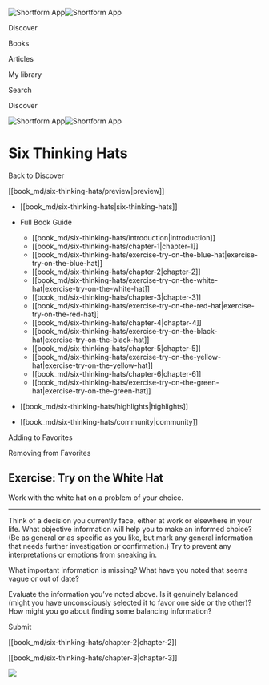 ![Shortform App](/img/logo.36a2399e.svg)![Shortform App](/img/logo-dark.70c1b072.svg)

Discover

Books

Articles

My library

Search

Discover

![Shortform App](/img/logo.36a2399e.svg)![Shortform App](/img/logo-dark.70c1b072.svg)

# Six Thinking Hats

Back to Discover

[[book_md/six-thinking-hats/preview|preview]]

  * [[book_md/six-thinking-hats|six-thinking-hats]]
  * Full Book Guide

    * [[book_md/six-thinking-hats/introduction|introduction]]
    * [[book_md/six-thinking-hats/chapter-1|chapter-1]]
    * [[book_md/six-thinking-hats/exercise-try-on-the-blue-hat|exercise-try-on-the-blue-hat]]
    * [[book_md/six-thinking-hats/chapter-2|chapter-2]]
    * [[book_md/six-thinking-hats/exercise-try-on-the-white-hat|exercise-try-on-the-white-hat]]
    * [[book_md/six-thinking-hats/chapter-3|chapter-3]]
    * [[book_md/six-thinking-hats/exercise-try-on-the-red-hat|exercise-try-on-the-red-hat]]
    * [[book_md/six-thinking-hats/chapter-4|chapter-4]]
    * [[book_md/six-thinking-hats/exercise-try-on-the-black-hat|exercise-try-on-the-black-hat]]
    * [[book_md/six-thinking-hats/chapter-5|chapter-5]]
    * [[book_md/six-thinking-hats/exercise-try-on-the-yellow-hat|exercise-try-on-the-yellow-hat]]
    * [[book_md/six-thinking-hats/chapter-6|chapter-6]]
    * [[book_md/six-thinking-hats/exercise-try-on-the-green-hat|exercise-try-on-the-green-hat]]
  * [[book_md/six-thinking-hats/highlights|highlights]]
  * [[book_md/six-thinking-hats/community|community]]



Adding to Favorites 

Removing from Favorites 

## Exercise: Try on the White Hat

Work with the white hat on a problem of your choice.

* * *

Think of a decision you currently face, either at work or elsewhere in your life. What objective information will help you to make an informed choice? (Be as general or as specific as you like, but mark any general information that needs further investigation or confirmation.) Try to prevent any interpretations or emotions from sneaking in.

What important information is missing? What have you noted that seems vague or out of date?

Evaluate the information you’ve noted above. Is it genuinely balanced (might you have unconsciously selected it to favor one side or the other)? How might you go about finding some balancing information?

Submit 

[[book_md/six-thinking-hats/chapter-2|chapter-2]]

[[book_md/six-thinking-hats/chapter-3|chapter-3]]

![](https://bat.bing.com/action/0?ti=56018282&Ver=2&mid=78b2e1a3-2853-4a8c-b4bf-ba9751a06970&sid=f30c5e70639211ee87d33f0876d93783&vid=f30c9700639211eeb3a75d830392c94f&vids=0&msclkid=N&pi=0&lg=en-US&sw=800&sh=600&sc=24&nwd=1&tl=Shortform%20%7C%20Six%20Thinking%20Hats&p=https%3A%2F%2Fwww.shortform.com%2Fapp%2Fbook%2Fsix-thinking-hats%2Fexercise-try-on-the-white-hat&r=&lt=566&evt=pageLoad&sv=1&rn=22117)
